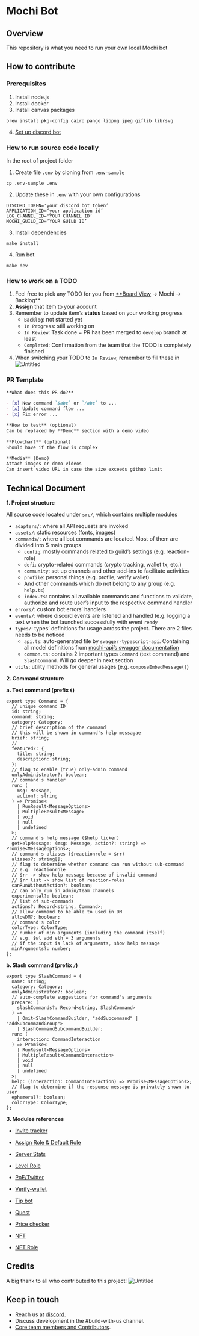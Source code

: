 # Mochi Bot

## Overview

This repository is what you need to run your own local Mochi bot

## How to contribute

### Prerequisites

1. Install node.js
2. Install docker
3. Install canvas packages

```
brew install pkg-config cairo pango libpng jpeg giflib librsvg
```

4. [Set up discord bot](https://www.notion.so/ac75c9b08f54477ba4d8d8d20715adc3)

### How to run source code locally

In the root of project folder

1. Create file `.env` by cloning from `.env-sample`

```
cp .env-sample .env
```

2. Update these in `.env` with your own configurations

```
DISCORD_TOKEN='your discord bot token’
APPLICATION_ID=‘your application id’
LOG_CHANNEL_ID='YOUR CHANNEL ID’
MOCHI_GUILD_ID=‘YOUR GUILD ID’
```

3. Install dependencies

```
make install
```

4. Run bot

```
make dev
```

### How to work on a TODO

1. Feel free to pick any TODO for you from [\*\*Board View](https://www.notion.so/2b9be3fffef74705830ad77058e35c95) → Mochi → Backlog\*\*
2. **Assign** that item to your account
3. Remember to update item’s **status** based on your working progress
   - `Backlog`: not started yet
   - `In Progress`: still working on
   - `In Review`: Task done = PR has been merged to `develop` branch at least
   - `Completed`: Confirmation from the team that the TODO is completely finished
4. When switching your TODO to `In Review`, remember to fill these in
   ![Untitled](/assets/images/5.png)

### PR Template

```markdown
**What does this PR do?**

- [x] New command `$abc` or `/abc` to ...
- [x] Update command flow ...
- [x] Fix error ...

**How to test** (optional)
Can be replaced by **Demo** section with a demo video

**Flowchart** (optional)
Should have if the flow is complex

**Media** (Demo)
Attach images or demo videos
Can insert video URL in case the size exceeds github limit
```

## Technical Document

**1. Project structure**

All source code located under `src/`, which contains multiple modules

- `adapters/`: where all API requests are invoked
- `assets/`: static resources (fonts, images)
- `commands/`: where all bot commands are located. Most of them are divided into 5 main groups
  - `config`: mostly commands related to guild’s settings (e.g. reaction-role)
  - `defi`: crypto-related commands (crypto tracking, wallet tx, etc.)
  - `community`: set up channels and other add-ins to facilitate activities
  - `profile`: personal things (e.g. profile, verify wallet)
  - And other commands which do not belong to any group (e.g. `help.ts`)
  - `index.ts`: contains all available commands and functions to validate, authorize and route user’s input to the respective command handler
- `errors/`: custom bot errors’ handlers
- `events/`: where discord events are listened and handled (e.g. logging a text when the bot launched successfully with event `ready`
- `types/`: types’ definitions for usage across the project. There are 2 files needs to be noticed
  - `api.ts`: auto-generated file by `swagger-typescript-api`. Containing all model definitions from [mochi-api’s swagger documentation](https://develop-api.mochi.pod.town/swagger/doc.json)
  - `common.ts`: contains 2 important types `Command` (text command) and `SlashCommand`. Will go deeper in next section
- `utils`: utility methods for general usages (e.g. `composeEmbedMessage()`)

**2. Command structure**

**a. Text command (prefix `$`)**

```tsx
export type Command = {
  // unique command ID
  id: string;
  command: string;
  category: Category;
  // brief description of the command
  // this will be shown in command's help messagae
  brief: string;
  //
  featured?: {
    title: string;
    description: string;
  };
  // flag to enable (true) only-admin command
  onlyAdministrator?: boolean;
  // command's handler
  run: (
    msg: Message,
    action?: string
  ) => Promise<
    | RunResult<MessageOptions>
    | MultipleResult<Message>
    | void
    | null
    | undefined
  >;
  // command's help message ($help ticker)
  getHelpMessage: (msg: Message, action?: string) => Promise<MessageOptions>;
  // command's aliases ($reactionrole = $rr)
  aliases?: string[];
  // flag to determine whether command can run without sub-command
  // e.g. reactionrole
  // $rr -> show help message because of invalid command
  // $rr list -> show list of reaction-roles
  canRunWithoutAction?: boolean;
  // can only run in admin/team channels
  experimental?: boolean;
  // list of sub-commands
  actions?: Record<string, Command>;
  // allow command to be able to used in DM
  allowDM?: boolean;
  // command's color
  colorType: ColorType;
  // number of min arguments (including the command itself)
  // e.g. $wl add eth = 3 arguments
  // if the input is lack of arguments, show help message
  minArguments?: number;
};
```

**b. Slash command (prefix `/`)**

```tsx
export type SlashCommand = {
  name: string;
  category: Category;
  onlyAdministrator?: boolean;
  // auto-complete suggestions for command's arguments
  prepare: (
    slashCommands?: Record<string, SlashCommand>
  ) =>
    | Omit<SlashCommandBuilder, "addSubcommand" | "addSubcommandGroup">
    | SlashCommandSubcommandBuilder;
  run: (
    interaction: CommandInteraction
  ) => Promise<
    | RunResult<MessageOptions>
    | MultipleResult<CommandInteraction>
    | void
    | null
    | undefined
  >;
  help: (interaction: CommandInteraction) => Promise<MessageOptions>;
  // flag to determine if the response message is privately shown to user
  ephemeral?: boolean;
  colorType: ColorType;
};
```

**3. Modules references**

- [Invite tracker](https://www.notion.so/Invite-tracker-40503e89ce40437c957f1eba1c87905d)

- [Assign Role & Default Role](https://www.notion.so/Assign-Role-Default-Role-d6f6fd10722c432cb4aba8d24d47e390)

- [Server Stats](https://www.notion.so/Server-Stats-dc76616935ab414d9b99e5655fad053e)

- [Level Role](https://www.notion.so/Level-Role-842c00dd9a6a45c19c03b9e5f5a56324)

- [PoE/Twitter](https://www.notion.so/PoE-Twitter-a19c7960ca0446aa9fc1d2530a999234)

- [Verify-wallet](https://www.notion.so/Verify-wallet-9a3d511920b5416195e634f7b7092255)

- [Tip bot](https://www.notion.so/Tip-bot-634c6fe98a144d6c86d3e9d77a04b90e)

- [Quest](https://www.notion.so/Quest-4f3f9c3932c74ecc875d9750755db134)

- [Price checker](https://www.notion.so/Price-checker-4c7a9ddca67e485284451216e152be4c)

- [NFT](https://www.notion.so/NFT-bc88b0a16fb7457d9621e35ddc5cc90d)

- [NFT Role](https://www.notion.so/NFT-Role-174945895e164d65a2b0df4f262a3cb1)

## Credits

A big thank to all who contributed to this project!
![Untitled](https://contrib.rocks/image?repo=consolelabs/mochi-discord)

## Keep in touch

- Reach us at [discord](https://discord.gg/dddsYkB8Jw).
- Discuss development in the #build-with-us channel.
- [Core team members and Contributors](https://www.notion.so/3ab4b42bbc564e7b8d767521c25e78a0).
